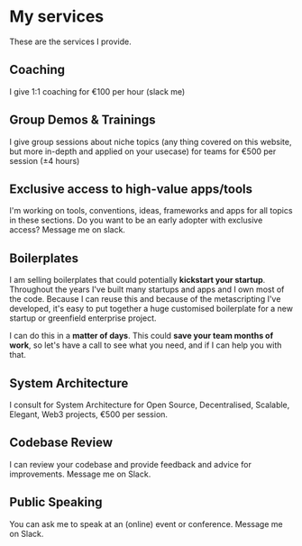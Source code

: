 # My services

These are the services I provide.

## Coaching

I give 1:1 coaching for €100 per hour (slack me)

## Group Demos & Trainings

I give group sessions about niche topics (any thing covered on this website, but more in-depth and applied on your usecase) for teams for €500 per session (±4 hours)

## Exclusive access to high-value apps/tools

I'm working on tools, conventions, ideas, frameworks and apps for all topics in these sections. Do you want to be an early adopter with exclusive access? Message me on slack.

## Boilerplates

I am selling boilerplates that could potentially **kickstart your startup**. Throughout the years I've built many startups and apps and I own most of the code. Because I can reuse this and because of the metascripting I've developed, it's easy to put together a huge customised boilerplate for a new startup or greenfield enterprise project.

I can do this in a **matter of days**. This could **save your team months of work**, so let's have a call to see what you need, and if I can help you with that.

## System Architecture

I consult for System Architecture for Open Source, Decentralised, Scalable, Elegant, Web3 projects, €500 per session.

## Codebase Review

I can review your codebase and provide feedback and advice for improvements. Message me on Slack.

## Public Speaking

You can ask me to speak at an (online) event or conference. Message me on Slack.
